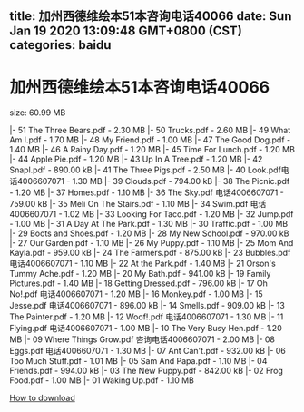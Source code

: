 
title: 加州西德维绘本51本咨询电话40066
date: Sun Jan 19 2020 13:09:48 GMT+0800 (CST)    
categories: baidu
---

# 加州西德维绘本51本咨询电话40066
size: 60.99 MB
 
 
|- 51 The Three Bears.pdf - 2.30 MB
|- 50 Trucks.pdf - 2.60 MB
|- 49 What Am I.pdf - 1.70 MB
|- 48 My Friend.pdf - 1.00 MB
|- 47 The Good Dog.pdf - 1.40 MB
|- 46 A Rainy Day.pdf - 1.20 MB
|- 45 Time For Lunch.pdf - 1.20 MB
|- 44 Apple Pie.pdf - 1.20 MB
|- 43 Up In A Tree.pdf - 1.20 MB
|- 42 Snapl.pdf - 890.00 kB
|- 41 The Three Pigs.pdf - 2.50 MB
|- 40 Look.pdf电话4006607071 - 1.30 MB
|- 39 Clouds.pdf - 794.00 kB
|- 38 The Picnic.pdf - 1.20 MB
|- 37 Homes.pdf - 1.10 MB
|- 36 The Sky.pdf 电话4006607071 - 759.00 kB
|- 35 Meli On The Stairs.pdf - 1.10 MB
|- 34 Swim.pdf 电话4006607071 - 1.02 MB
|- 33 Looking For Taco.pdf - 1.20 MB
|- 32 Jump.pdf - 1.00 MB
|- 31 A Day At The Park.pdf - 1.30 MB
|- 30 Traffic.pdf - 1.00 MB
|- 29 Boots and Shoes.pdf - 1.20 MB
|- 28 My New School.pdf - 970.00 kB
|- 27 Our Garden.pdf - 1.10 MB
|- 26 My Puppy.pdf - 1.10 MB
|- 25 Mom And Kayla.pdf - 959.00 kB
|- 24 The Farmers.pdf - 875.00 kB
|- 23 Bubbles.pdf 电话4006607071 - 1.10 MB
|- 22 At the Park.pdf - 1.40 MB
|- 21 Orson's Tummy Ache.pdf - 1.20 MB
|- 20 My Bath.pdf - 941.00 kB
|- 19 Family Pictures.pdf - 1.40 MB
|- 18 Getting Dressed.pdf - 796.00 kB
|- 17 Oh No!.pdf 电话4006607071 - 1.20 MB
|- 16 Monkey.pdf - 1.00 MB
|- 15 Jesse.pdf 电话4006607071 - 896.00 kB
|- 14 Smells.pdf - 909.00 kB
|- 13 The Painter.pdf - 1.20 MB
|- 12 Woof!.pdf 电话4006607071 - 1.30 MB
|- 11 Flying.pdf 电话4006607071 - 1.00 MB
|- 10 The Very Busy Hen.pdf - 1.20 MB
|- 09 Where Things Grow.pdf 咨询电话4006607071 - 2.00 MB
|- 08 Eggs.pdf 电话4006607071 - 1.30 MB
|- 07 Ant Can't.pdf - 932.00 kB
|- 06 Too Much Stuff.pdf - 1.01 MB
|- 05 Sam And Papa.pdf - 1.10 MB
|- 04 Friends.pdf - 994.00 kB
|- 03 The New Puppy.pdf - 842.00 kB
|- 02 Frog Food.pdf - 1.00 MB
|- 01 Waking Up.pdf - 1.10 MB

[How to download](https://bpcam.bemobtrk.com/go/2ceec3aa-1ca2-46d6-b9ff-aaa5c184517c?jno=934)